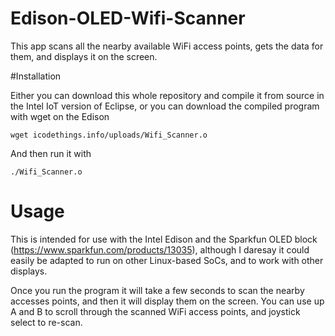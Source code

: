 # Edison-OLED-Wifi-Scanner
This app scans all the nearby available WiFi access points, gets the data for them, and displays it on the screen. 

#Installation

Either you can download this whole repository and compile it from source in the Intel IoT version of Eclipse, or you can download the compiled program with wget on the Edison

`wget icodethings.info/uploads/Wifi_Scanner.o`

And then run it with

`./Wifi_Scanner.o`

# Usage

This is intended for use with the Intel Edison and the Sparkfun OLED block (https://www.sparkfun.com/products/13035), although I daresay it could easily be adapted to run on other Linux-based SoCs, and to work with other displays. 

Once you run the program it will take a few seconds to scan the nearby accesses points, and then it will display them on the screen. You can use up A and B to scroll through the scanned WiFi access points, and joystick select to re-scan. 
